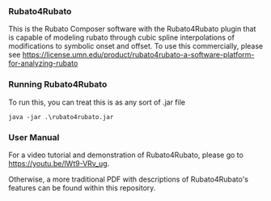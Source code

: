 ### Rubato4Rubato

This is the Rubato Composer software with the Rubato4Rubato plugin that is capable of modeling rubato through cubic spline interpolations of modifications to symbolic onset and offset. To use this commercially, please see https://license.umn.edu/product/rubato4rubato-a-software-platform-for-analyzing-rubato

### Running Rubato4Rubato

To run this, you can treat this is as any sort of .jar file
```
java -jar .\rubato4rubato.jar
```

### User Manual
For a video tutorial and demonstration of Rubato4Rubato, please go to https://youtu.be/lWt9-VRv_ug.

Otherwise, a more traditional PDF with descriptions of Rubato4Rubato's features can be found within this repository.
